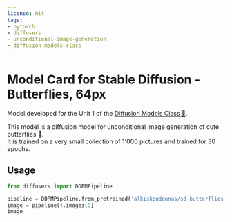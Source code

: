 ```yaml
---
license: mit
tags:
- pytorch
- diffusers
- unconditional-image-generation
- diffusion-models-class
---
```


# Model Card for Stable Diffusion - Butterflies, 64px
Model developed for the Unit 1 of the [Diffusion Models Class 🧨](https://github.com/huggingface/diffusion-models-class).

This model is a diffusion model for unconditional image generation of cute butterflies 🦋.  
It is trained on a very small collection of 1'000 pictures and trained for 30 epochs.

## Usage

```python
from diffusers import DDPMPipeline

pipeline = DDPMPipeline.from_pretrained('alkiskoudounas/sd-butterflies-64px')
image = pipeline().images[0]
image
```
